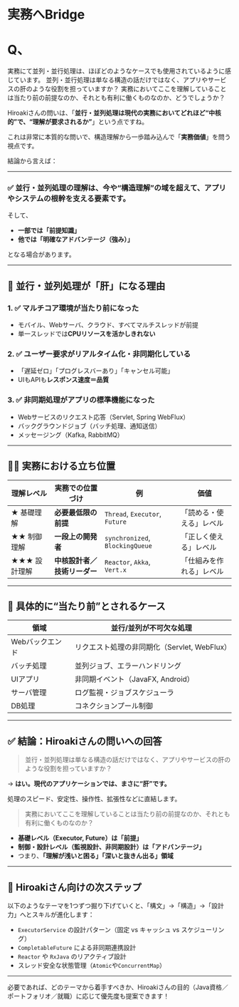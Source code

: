 # 実務へBridge

# Q、

実務にて並列・並行処理は、ほぼどのようなケースでも使用されているように感じています。
並列・並行処理は単なる構造の話だけではなく、アプリやサービスの肝のような役割を担っていますか？
実務においてここを理解していることは当たり前の前提なのか、それとも有利に働くものなのか、どうでしょうか？

Hiroakiさんの問いは、「**並行・並列処理は現代の実務においてどれほど“中核的”で、“理解が要求されるか”**」という点ですね。

これは非常に本質的な問いで、構造理解から一歩踏み込んで「**実務価値**」を問う視点です。

結論から言えば：

---

### ✅ 並行・並列処理の理解は、**今や“構造理解”の域を超えて、アプリやシステムの根幹を支える要素**です。

そして、

- **一部では「前提知識」**
- **他では「明確なアドバンテージ（強み）」**

となる場合があります。

---

## 🧠 並行・並列処理が「肝」になる理由

### 1. ✅ マルチコア環境が**当たり前**になった

- モバイル、Webサーバ、クラウド、すべてマルチスレッドが前提
- 単一スレッドでは**CPUリソースを活かしきれない**

### 2. ✅ ユーザー要求が**リアルタイム化・非同期化**している

- 「遅延ゼロ」「プログレスバーあり」「キャンセル可能」
- UIもAPIも**レスポンス速度＝品質**

### 3. ✅ 非同期処理が**アプリの標準機能**になった

- Webサービスのリクエスト応答（Servlet, Spring WebFlux）
- バックグラウンドジョブ（バッチ処理、通知送信）
- メッセージング（Kafka, RabbitMQ）

---

## 👨‍💻 実務における立ち位置

| 理解レベル | 実務での位置づけ | 例 | 価値 |
| --- | --- | --- | --- |
| ★ 基礎理解 | **必要最低限の前提** | `Thread`, `Executor`, `Future` | 「読める・使える」レベル |
| ★★ 制御理解 | **一段上の開発者** | `synchronized`, `BlockingQueue` | 「正しく使える」レベル |
| ★★★ 設計理解 | **中核設計者／技術リーダー** | `Reactor`, `Akka`, `Vert.x` | 「仕組みを作れる」レベル |

---

## 📌 具体的に“当たり前”とされるケース

| 領域 | 並行/並列が不可欠な処理 |
| --- | --- |
| Webバックエンド | リクエスト処理の非同期化（Servlet, WebFlux） |
| バッチ処理 | 並列ジョブ、エラーハンドリング |
| UIアプリ | 非同期イベント（JavaFX, Android） |
| サーバ管理 | ログ監視・ジョブスケジューラ |
| DB処理 | コネクションプール制御 |

---

## ✅ 結論：Hiroakiさんの問いへの回答

> 並行・並列処理は単なる構造の話だけではなく、アプリやサービスの肝のような役割を担っていますか？
> 

→ **はい。現代のアプリケーションでは、まさに“肝”です。**

処理のスピード、安定性、操作性、拡張性などに直結します。

> 実務においてここを理解していることは当たり前の前提なのか、それとも有利に働くものなのか？
> 
- **基礎レベル（Executor, Future）は「前提」**
- **制御・設計レベル（監視設計、非同期設計）は「アドバンテージ」**
- つまり、**「理解が浅いと困る」「深いと抜きん出る」領域**

---

## 🌱 Hiroakiさん向けの次ステップ

以下のようなテーマを1つずつ掘り下げていくと、「構文」→「構造」→「設計力」へとスキルが進化します：

- `ExecutorService` の設計パターン（固定 vs キャッシュ vs スケジューリング）
- `CompletableFuture` による非同期連携設計
- `Reactor` や `RxJava` のリアクティブ設計
- スレッド安全な状態管理（`Atomic`や`ConcurrentMap`）

---

必要であれば、どのテーマから着手すべきか、Hiroakiさんの目的（Java資格／ポートフォリオ／就職）に応じて優先度も提案できます！